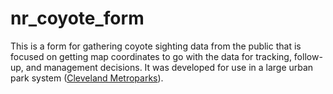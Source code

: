 # nr_coyote_form

This is a form for gathering coyote sighting data from the public that is focused on getting map coordinates to go with the data for tracking, follow-up, and management decisions.  It was developed for use in a large urban park system ([Cleveland Metroparks](www.clevelandmetroparks.com)).